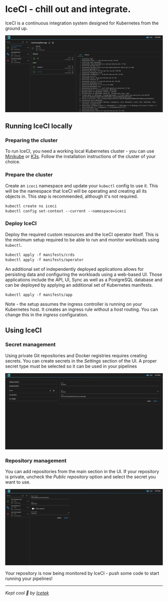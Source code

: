 # IceCI - chill out and integrate.
  
IceCI is a continuous integration system designed for Kubernetes from the ground up.  

![iceci](img/icecidark.png)

## Running IceCI locally
### Preparing the cluster

To run IceCI, you need a working local Kubernetes cluster - you can use [Minikube](https://minikube.sigs.k8s.io/) or [K3s](https://k3s.io/). Follow the installation instructions of the cluster of your choice.

### Prepare the cluster

Create an `iceci` namespace and update your `kubectl` config to use it. This will be the namespace that IceCI will be operating and creating all its objects in. This step is recommended, although it's not required.

```shell script
kubectl create ns iceci
kubectl config set-context --current --namespace=iceci
``` 

### Deploy IceCI
Deploy the required custom resources and the IceCI operator itself. This is the minimum setup required to be able to run and monitor workloads using `kubectl`.

```shell script
kubectl apply -f manifests/crds
kubectl apply -f manifests/operator
```

An additional set of independently deployed applications allows for persisting data and configuring the workloads using a web-based UI. Those applications include the API, UI, Sync as well as a PostgreSQL database and can be deployed by applying an additional set of Kubernetes manifests.

```shell script
kubectl apply -f manifests/app
``` 

Note - the setup assumes the ingress controller is running on your Kubernetes host. It creates an ingress rule without a *host* routing. You can change this in the *ingress* configuration.

## Using IceCI
### Secret management
Using private Git repositories and Docker registries requires creating secrets. You can create secrets in the _Settings_ section of the UI. A proper secret type must be selected so it can be used in your pipelines

![iceci-secret](img/iceci-secret.png)

### Repository management
You can add repositories from the main section in the UI. If your repository is private, uncheck the _Public repository_ option and select the secret you want to use.

![iceci-repository](img/iceci-repository-add.png)

Your repository is now being monitored by IceCI - push some code to start running your pipelines!


---

_Kept cool &#x1f9ca; by [Icetek](https://icetek.io/)_

